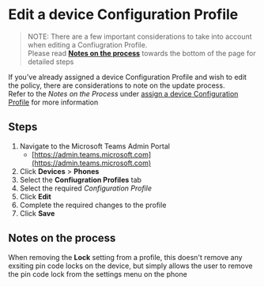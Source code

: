 # Edit a device Configuration Profile
> <i class="fas fa-clipboard"></i> NOTE: There are a few important considerations to take into account when editing a Confiugration Profile.\
Please read **[Notes on the process](#notes-on-the-process)** towards the bottom of the page for detailed steps

If you've already assigned a device Configuration Profile and wish to edit the policy, there are considerations to note on the update process.\
Refer to the *Notes on the Process* under [assign a device Configuration Profile](pages/assign-deivce-configuration-profile.md) for more information

## Steps
1. Navigate to the Microsoft Teams Admin Portal
   - [https://admin.teams.microsoft.com](https://admin.teams.microsoft.com)
1. Click **Devices** > **Phones**
1. Select the **Confiugration Profiles** tab
1. Select the required *Configuration Profile*
1. Click **Edit**
1. Complete the required changes to the profile
1. Click **Save**

## Notes on the process
When removing the **Lock** setting from a profile, this doesn't remove any exsiting pin code locks on the device, but simply allows the user to remove the pin code lock from the settings menu on the phone
